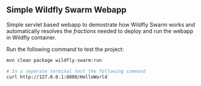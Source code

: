 ## Simple Wildfly Swarm Webapp

Simple servlet based webapp to demostrate how Wildfly Swarm works and automatically resolves the _fractions_ needed to deploy and run the webapp in Wildfly container.

Run the following command to test the project:

```sh 
mvn clean package wildfly-swarm:run

# In a seperate terminal test the following command
curl http://127.0.0.1:8080/HelloWorld
```


